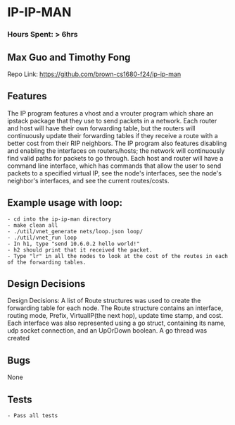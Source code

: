 # IP-IP-MAN
### Hours Spent: > 6hrs

## Max Guo and Timothy Fong
Repo Link: https://github.com/brown-cs1680-f24/ip-ip-man

## Features
The IP program features a vhost and a vrouter program which share an ipstack package that they use to send packets in a network. Each router and host will have their own forwarding table, but the routers will continuously update their forwarding tables if they receive a route with a better cost from their RIP neighbors. The IP program also features disabling and enabling the interfaces on routers/hosts; the network will continuously find valid paths for packets to go through. Each host and router will have a command line interface, which has commands that allow the user to send packets to a specified virtual IP, see the node's interfaces, see the node's neighbor's interfaces, and see the current routes/costs. 


## Example usage with loop:
    - cd into the ip-ip-man directory
    - make clean all
    - ./util/vnet_generate nets/loop.json loop/
    - ./util/vnet_run loop
    - In h1, type "send 10.6.0.2 hello world!"
    - h2 should print that it received the packet. 
    - Type "lr" in all the nodes to look at the cost of the routes in each of the forwarding tables. 



## Design Decisions
Design Decisions:
A list of Route structures was used to create the forwarding table for each node. The Route structure contains an interface, routing mode, Prefix, VirtualIP(the next hop), update time stamp, and cost. Each interface was also represented using a go struct, containing its name, udp socket connection, and an UpOrDown boolean. A go thread was created 


## Bugs
None

## Tests
    - Pass all tests
